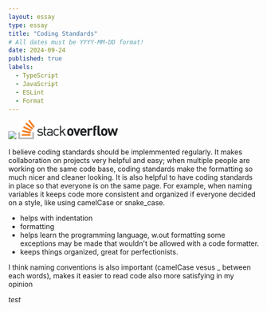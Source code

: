 ```yaml
---
layout: essay
type: essay
title: "Coding Standards"
# All dates must be YYYY-MM-DD format!
date: 2024-09-24
published: true
labels:
  - TypeScript
  - JavaScript
  - ESLint
  - Format
---
```


<img width="200px" class="rounded float-start pe-4" src="../img/">
<img width="200px" src="../img/essays/stackOverflow.png">

<!--
I, on the other hand, think that if you can only implement one software engineering technique to improve quality, it should be coding standards. Indeed, I believe some coding standards can actually help you learn a programming language. Do you agree?
After your first week of using ESLint with VSCode, what are your impressions? Are you finding that getting rid of all the ESLint errors is painful, or useful, or both, or something else entirely?
Write an interesting, informative essay on coding standards that addresses some or all of the above questions, or goes in a different direction entirely regarding coding standards. Make sure it provides your personal perspective and useful insights.
-->

I believe coding standards should be implemmented regularly. It makes collaboration on projects very helpful and easy; when multiple people are working on the same code base, coding standards make the formatting so much nicer and cleaner looking. It is also helpful to have coding standards in place so that everyone is on the same page. For example, when naming variables it keeps code more consistent and organized if everyone decided on a style, like using camelCase or snake_case. 

- helps with indentation
- formatting
- helps learn the programming language, w.out formatting some exceptions may be made that wouldn't be allowed with a code formatter.
- keeps things organized, great for perfectionists.


I think naming conventions is also important (camelCase vesus _ between each words), makes it easier to read code also more satisfying in my opinion



*test*


